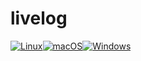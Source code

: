 # livelog

[![Linux](https://github.com/PabloLec/livelog/actions/workflows/linux-tests.yml/badge.svg)](https://github.com/PabloLec/livelog/actions/workflows/linux-tests.yml)[![macOS](https://github.com/PabloLec/livelog/actions/workflows/macos-tests.yml/badge.svg)](https://github.com/PabloLec/livelog/actions/workflows/macos-tests.yml)[![Windows](https://github.com/PabloLec/livelog/actions/workflows/windows-tests.yml/badge.svg)](https://github.com/PabloLec/livelog/actions/workflows/windows-tests.yml)
